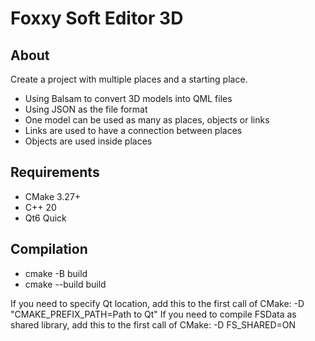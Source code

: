 # Foxxy Soft Editor 3D

## About

Create a project with multiple places and a starting place.
- Using Balsam to convert 3D models into QML files
- Using JSON as the file format
- One model can be used as many as places, objects or links
- Links are used to have a connection between places
- Objects are used inside places

## Requirements

- CMake 3.27+
- C++ 20
- Qt6 Quick 

## Compilation

- cmake -B build
- cmake --build build

If you need to specify Qt location, add this to the first call of CMake: -D "CMAKE_PREFIX_PATH=Path to Qt"
If you need to compile FSData as shared library, add this to the first call of CMake: -D FS_SHARED=ON

